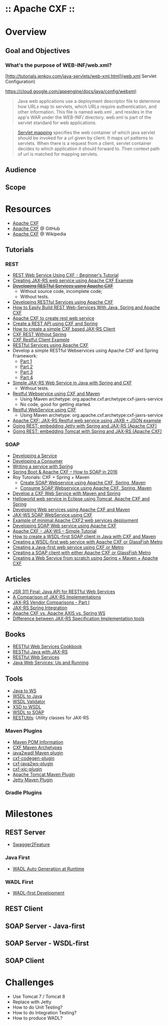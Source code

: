 :: Apache CXF ::
================

# Overview

## Goal and Objectives

### What's the purpose of WEB-INF/web.xml?

[http://tutorials.jenkov.com/java-servlets/web-xml.html](web.xml Servlet Configuration)

https://cloud.google.com/appengine/docs/java/config/webxml:
> Java web applications use a deployment descriptor file to determine how URLs map to servlets, which URLs require authentication, and other information. This file is named web.xml , and resides in the app's WAR under the WEB-INF/ directory. web.xml is part of the servlet standard for web applications.

> [Servlet mapping](javapapers.com/servlet/what-is-servlet-mapping/) specifies the web container of which java servlet should be invoked for a url given by client. It maps url patterns to servlets. When there is a request from a client, servlet container decides to which application it should forward to. Then context path of url is matched for mapping servlets.

## Audience

## Scope

# Resources

- [Apache CXF](http://cxf.apache.org/)
- [Apache CXF](https://github.com/apache/cxf) @ GitHub
- [Apache CXF](https://en.wikipedia.org/wiki/Apache_CXF) @ Wikipedia

## Tutorials

### REST

- [REST Web Service Using CXF - Beginner's Tutorial](https://dzone.com/articles/rest-web-service-using-cxf)
- [Creating JAX-RS web service using Apache CXF Example](https://examples.javacodegeeks.com/enterprise-java/rest/creating-jax-rs-web-service-using-apache-cxf/)
- ~~[Developing RESTful Services using Apache CXF](https://www.javacodegeeks.com/2013/07/developing-restful-services-using-apache-cxf.html)~~
    - Without source code, incomplete code;
    - Without tests.
- [Developing RESTful Services using Apache CXF](http://weblog4j.com/2012/03/15/developing-restful-services-using-apache-cxf/)
- [How to Easily Build REST Web-Services With Java, Spring and Apache CXF](https://www.appdirect.com/blog/how-to-easily-build-rest-web-services-with-java-spring-and-apache-cxf)
- [Apache CXF to create rest web service](https://sushantworld.wordpress.com/2011/01/23/apache-cxf-restful-web-service/)
- [Create a REST API using CXF and Spring](http://fandry.blogspot.co.uk/2012/05/rest-api-with-cxf-and-spring.html)
- [How to create a simple CXF based JAX-RS Client](http://fandry.blogspot.co.uk/2012/06/how-to-create-simple-cxf-based-jax-rs.html)
- [CXF REST Without Spring](http://www.javatips.net/blog/cxf-rest-without-spring)
- [CXF Restful Client Example](http://www.javatips.net/blog/cxf-restful-client)
- [RESTful Services using Apache CXF](http://javajeedevelopment.blogspot.co.uk/2014/07/restful-services-using-apache-cxf.html)
- Develop a simple RESTful Webservices using Apache CXF and Spring Framework:
    - [Part 1](https://idodevjobs.wordpress.com/2014/08/30/develop-a-simple-restful-webservices-using-apache-cxf-and-spring-framework/)
    - [Part 2](https://idodevjobs.wordpress.com/2014/09/25/develop-a-simple-restful-webservices-using-apache-cxf-and-spring-framework-part-ii/)
    - [Part 3](https://idodevjobs.wordpress.com/2014/10/10/develop-a-simple-restful-webservices-using-apache-cxf-and-spring-framework-part-iii-exceptionerror-handling-using-exceptionmapper/)
    - [Part 4](https://idodevjobs.wordpress.com/2015/04/04/develop-a-simple-restful-webservices-using-apache-cxf-and-spring-framework-part-iv-jax-rs-beanparam-example)
- [Simple JAX-RS Web Service in Java with Spring and CXF](http://www.dreamsyssoft.com/blog/blog.php?/archives/7-Simple-REST-Web-Service-in-Java-with-Spring-and-CXF.html)
    - Without tests.
- [Restful Webservice using CXF and Maven](http://java-hub.blogspot.co.uk/2015/01/restful-webservice-using-cxf-and-maven.html)
    - Using Maven archetype: org.apache.cxf.archetype:cxf-jaxrs-service
    - No code, good for getting started.
- [Restful WebService using CXF](http://www.learninjava.com/pages/restful-webservice-using-cxf.php)
    - Using Maven archetype: org.apache.cxf.archetype:cxf-jaxrs-service
- [Apache CXF: JAX-RS Restful web service using JAXB + JSON example](http://www.benchresources.net/apache-cxf-jax-rs-restful-web-service-using-jaxb-json-example/)
- [Going REST: embedding Jetty with Spring and JAX-RS (Apache CXF)](https://aredko.blogspot.co.uk/2013/01/going-rest-embedding-jetty-with-spring.html)
- [Going REST: embedding Tomcat with Spring and JAX-RS (Apache CXF)](https://aredko.blogspot.co.uk/2013/01/going-rest-embedding-tomcat-with-spring.html)

### SOAP

- [Developing a Service](http://cxf.apache.org/docs/developing-a-service.html)
- [Developing a Consumer](http://cxf.apache.org/docs/developing-a-consumer.html)
- [Writing a service with Spring](http://cxf.apache.org/docs/writing-a-service-with-spring.html)
- [Spring Boot & Apache CXF – How to SOAP in 2016](https://blog.codecentric.de/en/2016/02/spring-boot-apache-cxf/)
- Roy Tutorials: CXF + Spring + Maven
    - [Create SOAP Webservice using Apache CXF, Spring, Maven](http://www.roytuts.com/create-soap-webservice-using-apache-cxf-spring-maven/)
    - [Consume SOAP Webservice using Apache CXF, Spring, Maven](http://www.roytuts.com/consume-soap-webservice-using-apache-cxf-spring-maven/)
- [Develop a CXF Web Service with Maven and Spring](http://ekivanc.blogspot.co.uk/2012/01/develop-cxf-web-service-with-maven-and.html)
- [Helloworld web service in Eclipse using Tomcat, Apache CXF and Spring](http://sandyiit.blogspot.co.uk/2012/03/helloworld-web-service-in-eclipse-using.html)
- [Developing Web services using Apache CXF and Maven](http://www.ctrl-alt-dev.nl/Articles/CXF-Maven/CXF-Maven.html)
- [JAX-WS SOAP WebService using CXF](http://www.learninjava.com/pages/jaxws-soap-webservice-using-cxf.php)
- [Example of minimal Apache CXF2 web services deployment](https://tpinet.wordpress.com/2013/02/01/example-of-minimal-apache-cxf2-web-services-deployment/)
- [Developing SOAP Web service using Apache CXF](https://www.javacodegeeks.com/2013/06/developing-soap-web-service-using-apache-cxf.html)
- [Apache CXF – JAX-WS – Simple Tutorial](https://alvinjayreyes.com/2013/05/05/apache-cxf-jax-ws-simple-tutorial/)
- [How to create a WSDL-first SOAP client in Java with CXF and Maven](http://www.logicsector.com/java/how-to-create-a-wsdl-first-soap-client-in-java-with-cxf-and-maven/)
- [Creating a WSDL-first web service with Apache CXF or GlassFish Metro](https://web-gmazza.rhcloud.com/blog/entry/web-service-tutorial)
- [Creating a Java-first web service using CXF or Metro](http://web-gmazza.rhcloud.com/blog/entry/java-first-web-service)
- [Creating a SOAP client with either Apache CXF or GlassFish Metro](http://web-gmazza.rhcloud.com/blog/entry/soap-client-tutorial)
- [Creating a Web Service from scratch using Spring + Maven + Apache CXF](https://aldavblog.wordpress.com/2015/01/22/creating-a-web-service-from-scratch-using-spring-maven-apache-cxf/)

## Articles

- [JSR 311 Final: Java API for RESTful Web Services](https://www.infoq.com/news/2008/09/jsr311-approved)
- [A Comparison of JAX-RS Implementations](https://www.infoq.com/news/2008/10/jaxrs-comparison)
- [JAX-RS Vendor Comparisons - Part I](http://www.jroller.com/Solomon/entry/jax_rs_vendor_comparisons_part)
- [JAX-RS Spring Integration](http://www.jroller.com/Solomon/entry/jax_rs_spring_integration)
- [Apache CXF vs. Apache AXIS vs. Spring WS](https://dzone.com/articles/apache-cxf-vs-apache-axis-vs)
- [Difference between JAX-RS Specification Implementation tools](http://nagesh625.blogspot.co.uk/2014/01/difference-between-jax-rs-specification.html)

## Books

- [RESTful Web Services Cookbook](http://shop.oreilly.com/product/9780596801694.do)
- [RESTful Java with JAX-RS](http://shop.oreilly.com/product/9780596158057.do)
- [RESTful Web Services](http://shop.oreilly.com/product/9780596529260.do)
- [Java Web Services: Up and Running](http://shop.oreilly.com/product/9780596521134.do)

## Tools

- [Java to WS](http://cxf.apache.org/docs/java-to-ws.html)
- [WSDL to Java](http://cxf.apache.org/docs/wsdl-to-java.html)
- [WSDL Validator](http://cxf.apache.org/docs/wsdlvalidator.html)
- [XSD to WSDL](http://cxf.apache.org/docs/xsd-to-wsdl.html)
- [WSDL to SOAP](http://cxf.apache.org/docs/wsdl-to-soap.html)
- [RESTUtils](https://github.com/taimos/RESTUtils): Utility classes for JAX-RS

### Maven Plugins

- [Maven POM Information](http://cxf.apache.org/docs/using-cxf-with-maven.html)
- [CXF Maven Archetypes](https://github.com/apache/cxf/tree/master/maven-plugins/archetypes)
- [java2wadl Maven plugin](http://cxf.apache.org/docs/jaxrs-services-description.html#JAXRSServicesDescription-java2wadlMavenplugin)
- [cxf-codegen-plugin](http://cxf.apache.org/docs/maven-cxf-codegen-plugin-wsdl-to-java.html)
- [cxf-java2ws-plugin](http://cxf.apache.org/docs/maven-java2ws-plugin.html)
- [cxf-xjc-plugin](http://cxf.apache.org/cxf-xjc-plugin.html)
- [Apache Tomcat Maven Plugin](http://tomcat.apache.org/maven-plugin.html)
- [Jetty Maven Plugin](https://www.eclipse.org/jetty/documentation/9.4.x/jetty-maven-plugin.html)

### Gradle Plugins

# Milestones

## REST Server

- [Swagger2Feature](http://cxf.apache.org/docs/swagger2feature.html)

### Java First

- [WADL Auto Generation at Runtime](http://cxf.apache.org/docs/jaxrs-services-description.html#JAXRSServicesDescription-WADLAutoGenerationatRuntime)

### WADL First

- [WADL-first Development](http://cxf.apache.org/docs/jaxrs-services-description.html#JAXRSServicesDescription-WADL-firstDevelopment)

## REST Client

## SOAP Server - Java-first

## SOAP Server - WSDL-first

## SOAP Client

# Challenges

- Use Tomcat 7 / Tomcat 8
- Replace with Jetty
- How to do Unit Testing?
- How to do Integration Testing?
- How to produce WADL?
